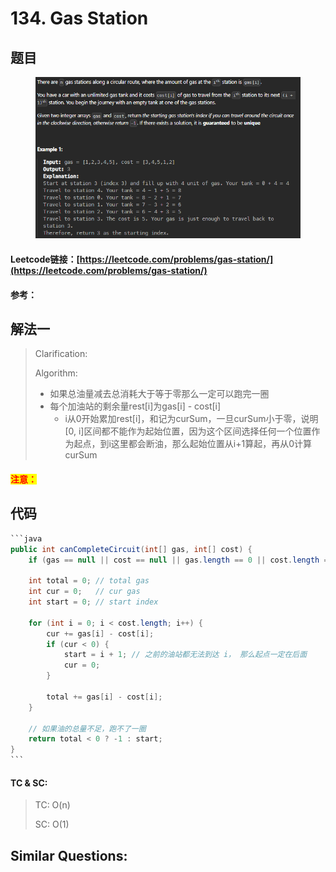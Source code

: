 # 134. Gas Station

## 题目

<figure><img src="../../.gitbook/assets/image (4).png" alt=""><figcaption></figcaption></figure>

#### Leetcode链接：[https://leetcode.com/problems/gas-station/](https://leetcode.com/problems/gas-station/)

#### 参考：

## 解法一

> Clarification:&#x20;
>
> Algorithm:&#x20;
>
> * 如果总油量减去总消耗大于等于零那么一定可以跑完一圈
> * 每个加油站的剩余量rest\[i]为gas\[i] - cost\[i]
>   * i从0开始累加rest\[i]，和记为curSum，一旦curSum小于零，说明\[0, i]区间都不能作为起始位置，因为这个区间选择任何一个位置作为起点，到i这里都会断油，那么起始位置从i+1算起，再从0计算curSum

#### <mark style="color:red;">注意：</mark>

## 代码

````java
```java
public int canCompleteCircuit(int[] gas, int[] cost) {
    if (gas == null || cost == null || gas.length == 0 || cost.length == 0) return -1;

    int total = 0; // total gas
    int cur = 0;   // cur gas
    int start = 0; // start index

    for (int i = 0; i < cost.length; i++) {
        cur += gas[i] - cost[i];
        if (cur < 0) {
            start = i + 1; // 之前的油站都无法到达 i， 那么起点一定在后面
            cur = 0;
        }

        total += gas[i] - cost[i];
    }

    // 如果油的总量不足，跑不了一圈
    return total < 0 ? -1 : start;
}
```
````

#### TC & SC:&#x20;

> TC: O(n)
>
> SC: O(1)

## **Similar Questions:**&#x20;
